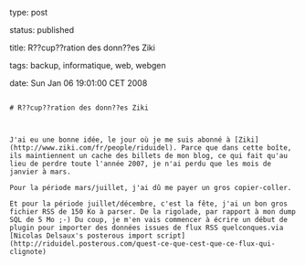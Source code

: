 type: post
status: published
title: R??cup??ration des donn??es Ziki
tags: backup, informatique, web, webgen
date: Sun Jan 06 19:01:00 CET 2008
~~~~~~
# R??cup??ration des donn??es Ziki

J'ai eu une bonne idée, le jour où je me suis abonné à [Ziki](http://www.ziki.com/fr/people/riduidel). Parce que dans cette boîte, ils maintiennent un cache des billets de mon blog, ce qui fait qu'au lieu de perdre toute l'année 2007, je n'ai perdu que les mois de janvier à mars.

Pour la période mars/juillet, j'ai dû me payer un gros copier-coller.

Et pour la période juillet/décembre, c'est la fête, j'ai un bon gros fichier RSS de 150 Ko à parser. De la rigolade, par rapport à mon dump SQL de 5 Mo ;-) Du coup, je m'en vais commencer à écrire un début de plugin pour importer des données issues de flux RSS quelconques.via [Nicolas Delsaux's posterous import script](http://riduidel.posterous.com/quest-ce-que-cest-que-ce-flux-qui-clignote)